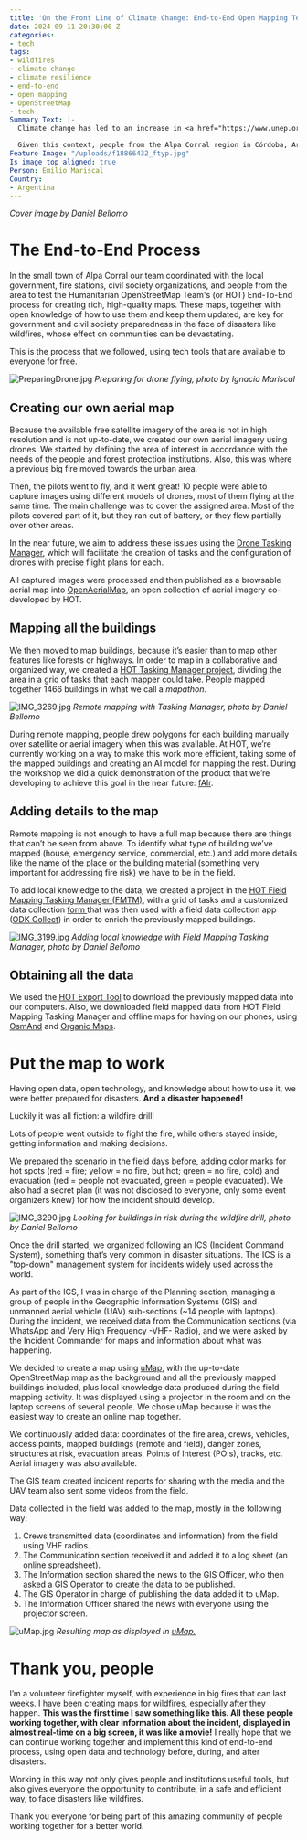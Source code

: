 ```yaml
---
title: 'On the Front Line of Climate Change: End-to-End Open Mapping Tech for Wildfires'
date: 2024-09-11 20:30:00 Z
categories:
- tech
tags:
- wildfires
- climate change
- climate resilience
- end-to-end
- open mapping
- OpenStreetMap
- tech
Summary Text: |-
  Climate change has led to an increase in <a href="https://www.unep.org/resources/report/spreading-wildfire-rising-threat-extraordinary-landscape-fires?gad_source=1&gclid=EAIaIQobChMIo_qmwrOYiAMVADXUAR2NCwYcEAAYASAAEgIMT_D_BwE">wildfire</a> season length, wildfire frequency, and burned areas around the world. The wildfire season has lengthened in many areas due to factors including warmer springs, longer summer dry seasons, and drier soils and vegetation.

  Given this context, people from the Alpa Corral region in Córdoba, Argentina, who want to protect our native forests and towns, met from July 26 to 28 to see how the Humanitarian OpenStreetMap Team’s End-to-End Open Mapping Tech can help people prepare themselves to face disasters together.
Feature Image: "/uploads/f18866432_ftyp.jpg"
Is image top aligned: true
Person: Emilio Mariscal
Country:
- Argentina
---
```


*Cover image by Daniel Bellomo*

# The End-to-End Process


In the small town of Alpa Corral our team coordinated with the local government, fire stations, civil society organizations, and people from the area to test the Humanitarian OpenStreetMap Team's (or HOT) End-To-End process for creating rich, high-quality maps. These maps, together with open knowledge of how to use them and keep them updated, are key for government and civil society preparedness in the face of disasters like wildfires, whose effect on communities can be devastating. 

This is the process that we followed, using tech tools that are available to everyone for free.

![PreparingDrone.jpg](/uploads/PreparingDrone.jpg)
*Preparing for drone flying, photo by Ignacio Mariscal*

## Creating our own aerial map

Because the available free satellite imagery of the area is not in high resolution and is not up-to-date, we created our own aerial imagery using drones. We started by defining the area of interest in accordance with the needs of the people and forest protection institutions. Also, this was where a previous big fire moved towards the urban area. 

Then, the pilots went to fly, and it went great! 10 people were able to capture images using different models of drones, most of them flying at the same time. The main challenge was to cover the assigned area. Most of the pilots covered part of it, but they ran out of battery, or they flew partially over other areas.

In the near future, we aim to address these issues using the [Drone Tasking Manager](https://www.hotosm.org/tech-suite/drone-tasking-manager/), which will facilitate the creation of tasks and the configuration of drones with precise flight plans for each.

All captured images were processed and then published as a browsable aerial map into [OpenAerialMap](https://openaerialmap.org/), an open collection of aerial imagery co-developed by HOT.

## Mapping all the buildings

We then moved to map buildings, because it’s easier than to map other features like forests or highways. In order to map in a collaborative and organized way, we created a [HOT Tasking Manager project](https://tasks.hotosm.org/projects/17259), dividing the area in a grid of tasks that each mapper could take. People mapped together 1466 buildings in what we call a *mapathon*. 

![IMG_3269.jpg](/uploads/IMG_3269.jpg)
*Remote mapping with Tasking Manager, photo by Daniel Bellomo*

During remote mapping, people drew polygons for each building manually over satellite or aerial imagery when this was available. At HOT, we’re currently working on a way to make this work more efficient, taking some of the mapped buildings and creating an AI model for mapping the rest. During the workshop we did a quick demonstration of the product that we’re developing to achieve this goal in the near future: [fAIr](https://fair-dev.hotosm.org/).

## Adding details to the map

Remote mapping is not enough to have a full map because there are things that can’t be seen from above. To identify what type of building we’ve mapped (house, emergency service, commercial, etc.) and add more details like the name of the place or the building material (something very important for addressing fire risk) we have to be in the field.

To add local knowledge to the data, we created a project in the [HOT Field Mapping Tasking Manager (FMTM)](https://fmtm.hotosm.org/), with a grid of tasks and a customized data collection [form ](https://github.com/hotosm/fmtm/blob/development/docs/example-xlsforms/simple_building_survey_wildfires.xlsx)that was then used with a field data collection app ([ODK Collect](https://docs.getodk.org/collect-intro/)) in order to enrich the previously mapped buildings.

![IMG_3199.jpg](/uploads/IMG_3199.jpg)
*Adding local knowledge with Field Mapping Tasking Manager, photo by Daniel Bellomo*

## Obtaining all the data

We used the [HOT Export Tool](https://export.hotosm.org/v3/) to download the previously mapped data into our computers. Also, we downloaded field mapped data from HOT Field Mapping Tasking Manager and offline maps for having on our phones, using [OsmAnd](https://osmand.net/) and [Organic Maps](https://organicmaps.app/).

# Put the map to work


Having open data, open technology, and knowledge about how to use it, we were better prepared for  disasters. **And a disaster happened!**

Luckily it was all fiction: a wildfire drill!

Lots of people went outside to fight the fire, while others stayed inside, getting information and making decisions.

We prepared the scenario in the field days before, adding color marks for hot spots (red = fire; yellow = no fire, but hot; green = no fire, cold) and evacuation (red = people not evacuated, green = people evacuated). We also had a secret plan (it was not disclosed to everyone, only some event organizers knew) for how the incident should develop.

![IMG_3290.jpg](/uploads/IMG_3290.jpg)
*Looking for buildings in risk during the wildfire drill, photo by Daniel Bellomo*

Once the drill started, we organized following an ICS (Incident Command System), something that’s very common in disaster situations. The ICS is a "top-down" management system for incidents widely used across the world. 

As part of the ICS, I was in charge of the Planning section, managing a group of people in the Geographic Information Systems (GIS) and unmanned aerial vehicle (UAV) sub-sections (~14 people with laptops). During the incident, we received data from the Communication sections (via WhatsApp and Very High Frequency -VHF- Radio), and we were asked by the Incident Commander for maps and information about what was happening.

We decided to create a map using [uMap](https://umap.openstreetmap.fr/en/map/if-alpa-corral_1098291#16), with the up-to-date OpenStreetMap map as the background and all the previously mapped buildings included, plus local knowledge data produced during the field mapping activity. It was displayed using a projector in the room and on the laptop screens of several people. We chose uMap because it was the easiest way to create an online map together.

We continuously added data: coordinates of the fire area, crews, vehicles, access points, mapped buildings (remote and field), danger zones, structures at risk, evacuation areas, Points of Interest (POIs), tracks, etc. Aerial imagery was also available.

The GIS team created incident reports for sharing with the media and the UAV team also sent some videos from the field.

Data collected in the field was added to the map, mostly in the following way: 

1. Crews transmitted data (coordinates and information) from the field using VHF radios.
2. The Communication section received it and added it to a log sheet (an online spreadsheet).
3. The Information section shared the news to the GIS Officer, who then asked a GIS Operator to create the data to be published.
4. The GIS Operator in charge of publishing the data added it to uMap.
5. The Information Officer shared the news with everyone using the projector screen. 

![uMap.jpg](/uploads/uMap.jpg)
*Resulting map as displayed in [uMap.](https://umap.openstreetmap.fr/en/map/if-alpa-corral_1098291#16)*

# Thank you, people


I’m a volunteer firefighter myself, with experience in big fires that can last weeks. I have been creating maps for wildfires, especially after they happen. **This was the first time I saw something like this. All these people working together, with clear information about the incident, displayed in almost real-time on a big screen, it was like a movie!** I really hope that we can continue working together and implement this kind of end-to-end process, using open data and technology before, during, and after disasters.

Working in this way not only gives people and institutions useful tools, but also gives everyone the opportunity to contribute, in a safe and efficient way, to face disasters like wildfires.

Thank you everyone for being part of this amazing community of people working together for a better world.